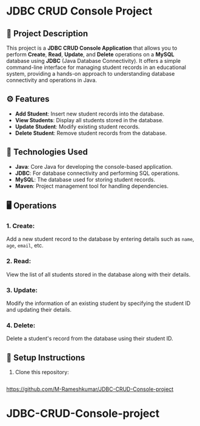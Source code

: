 # JDBC CRUD Console Project

## 📌 Project Description
This project is a **JDBC CRUD Console Application** that allows you to perform **Create**, **Read**, **Update**, and **Delete** operations on a **MySQL** database using **JDBC** (Java Database Connectivity). It offers a simple command-line interface for managing student records in an educational system, providing a hands-on approach to understanding database connectivity and operations in Java.

## ⚙️ Features
- **Add Student**: Insert new student records into the database.
- **View Students**: Display all students stored in the database.
- **Update Student**: Modify existing student records.
- **Delete Student**: Remove student records from the database.

## 🔧 Technologies Used
- **Java**: Core Java for developing the console-based application.
- **JDBC**: For database connectivity and performing SQL operations.
- **MySQL**: The database used for storing student records.
- **Maven**: Project management tool for handling dependencies.

## 🖥️ Operations
### 1. **Create**: 
Add a new student record to the database by entering details such as `name`, `age`, `email`, etc.

### 2. **Read**:
View the list of all students stored in the database along with their details.

### 3. **Update**:
Modify the information of an existing student by specifying the student ID and updating their details.

### 4. **Delete**:
Delete a student's record from the database using their student ID.

## 📝 Setup Instructions
1. Clone this repository:
   ```bash
  https://github.com/M-Rameshkumar/JDBC-CRUD-Console-project
# JDBC-CRUD-Console-project

